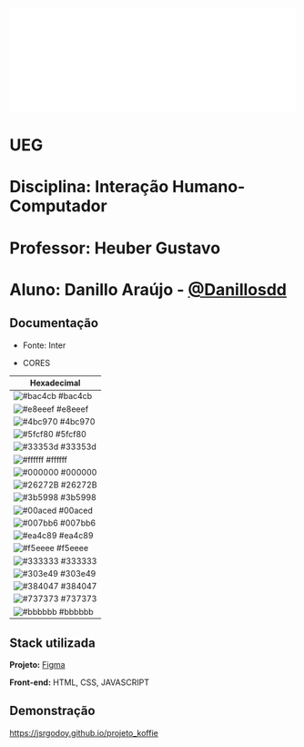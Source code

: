 
![Logo](https://github.com/Danillosdd/natureza-viva/blob/main/img/logotipo.png?raw=true)


# UEG
# Disciplina: Interação Humano-Computador
# Professor: Heuber Gustavo
# Aluno: Danillo Araújo - [@Danillosdd](https://www.github.com/Danillosdd)


## Documentação

* Fonte: Inter

* CORES

| Hexadecimal                                                      |
| ---------------------------------------------------------------- |
| ![#bac4cb](https://via.placeholder.com/10/bac4cb?text=+) #bac4cb |
| ![#e8eeef](https://via.placeholder.com/10/e8eeef?text=+) #e8eeef |
| ![#4bc970](https://via.placeholder.com/10/4bc970?text=+) #4bc970 |
| ![#5fcf80](https://via.placeholder.com/10/5fcf80?text=+) #5fcf80 |
| ![#33353d](https://via.placeholder.com/10/33353d?text=+) #33353d |
| ![#ffffff](https://via.placeholder.com/10/ffffff?text=+) #ffffff |
| ![#000000](https://via.placeholder.com/10/000000?text=+) #000000 |
| ![#26272B](https://via.placeholder.com/10/26272B?text=+) #26272B |
| ![#3b5998](https://via.placeholder.com/10/3b5998?text=+) #3b5998 |
| ![#00aced](https://via.placeholder.com/10/00aced?text=+) #00aced |
| ![#007bb6](https://via.placeholder.com/10/007bb6?text=+) #007bb6 |
| ![#ea4c89](https://via.placeholder.com/10/ea4c89?text=+) #ea4c89 |
| ![#f5eeee](https://via.placeholder.com/10/f5eeee?text=+) #f5eeee |
| ![#333333](https://via.placeholder.com/10/333333?text=+) #333333 |
| ![#303e49](https://via.placeholder.com/10/303e49?text=+) #303e49 |
| ![#384047](https://via.placeholder.com/10/384047?text=+) #384047 |
| ![#737373](https://via.placeholder.com/10/737373?text=+) #737373 |
| ![#bbbbbb](https://via.placeholder.com/10/bbbbbb?text=+) #bbbbbb |


## Stack utilizada

**Projeto:** [Figma](https://www.figma.com/file/LyLIhcQYdkUq8Wi81UAN93/natureza-viva?type=design&node-id=0-1&mode=design)



**Front-end:** HTML, CSS, JAVASCRIPT

## Demonstração


https://jsrgodoy.github.io/projeto_koffie
